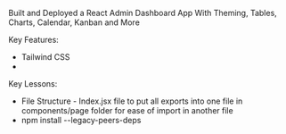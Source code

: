 Built and Deployed a React Admin Dashboard App With Theming, Tables, Charts, Calendar, Kanban and More

Key Features:
- Tailwind CSS
- 

Key Lessons:
- File Structure
        - Index.jsx file to put all exports into one file in components/page folder for ease of import in another file
-  npm install --legacy-peers-deps